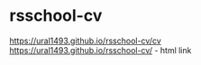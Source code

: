# rsschool-cv
https://ural1493.github.io/rsschool-cv/cv <br>
https://ural1493.github.io/rsschool-cv/ - html link
